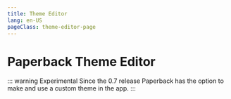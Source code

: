 ```yaml
---
title: Theme Editor
lang: en-US
pageClass: theme-editor-page
---
```


# Paperback Theme Editor

::: warning Experimental
Since the 0.7 release Paperback has the option to make and use a custom theme in the app.
:::

<Theme-Editor/>
